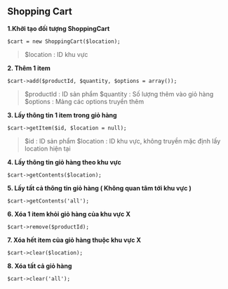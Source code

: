 ## Shopping Cart

**1.Khởi tạo đối tượng ShoppingCart**

	$cart = new ShoppingCart($location);

>$location : ID khu vực

**2. Thêm 1 item**

	$cart->add($productId, $quantity, $options = array());

>$productId : ID sản phẩm
>$quantity : Số lượng thêm vào giỏ hàng
>$options : Mảng các options truyền thêm

**3. Lấy thông tin 1 item trong giỏ hàng**

	$cart->getItem($id, $location = null);

>$id : ID sản phẩm
>$location : ID khu vực, không truyền mặc định lấy location hiện tại

**4. Lấy thông tin giỏ hàng theo khu vực**

	$cart->getContents($location);

**5. Lấy tất cả thông tin giỏ hàng ( Không quan tâm tới khu vực )**

	$cart->getContents('all');

**6. Xóa 1 item khỏi giỏ hàng của khu vực X**

	$cart->remove($productId);

**7. Xóa hết item của giỏ hàng thuộc khu vực X**

	$cart->clear($location);

**8. Xóa tất cả giỏ hàng**

	$cart->clear('all');